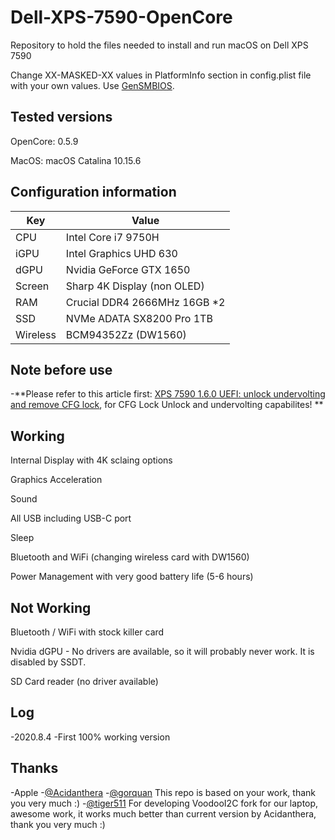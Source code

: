 # Dell-XPS-7590-OpenCore
Repository to hold the files needed to install and run macOS on Dell XPS 7590

Change XX-MASKED-XX values in PlatformInfo section in config.plist file with your own values. Use [GenSMBIOS](https://github.com/corpnewt/GenSMBIOS).

## Tested versions
OpenCore: 0.5.9

MacOS: macOS Catalina 10.15.6

## Configuration information
Key | Value
--- | ---
CPU | Intel Core i7 9750H
iGPU | Intel Graphics UHD 630
dGPU | Nvidia GeForce GTX 1650
Screen | Sharp 4K Display (non OLED)
RAM | Crucial DDR4 2666MHz 16GB *2
SSD | NVMe ADATA SX8200 Pro 1TB
Wireless | BCM94352Zz (DW1560)

## Note before use
-**Please refer to this article first: [XPS 7590 1.6.0 UEFI: unlock undervolting and remove CFG lock](https://www.reddit.com/r/Dell/comments/fzv599/xps_7590_160_uefi_unlock_undervolting_and_remove/), for CFG Lock Unlock and undervolting capabilites! **

## Working
Internal Display with 4K sclaing options

Graphics Acceleration

Sound

All USB including USB-C port

Sleep

Bluetooth and WiFi (changing wireless card with DW1560)

Power Management with very good battery life (5-6 hours)

## Not Working
Bluetooth / WiFi  with stock killer card

Nvidia dGPU - No drivers are available, so it will probably never work. It is disabled by SSDT.

SD Card reader (no driver available)

## Log
-2020.8.4
  -First 100% working version

## Thanks
-Apple
-[@Acidanthera](https://github.com/acidanthera)
-[@gorquan](https://github.com/gorquan) This repo is based on your work, thank you very much :)
-[@tiger511](https://github.com/tiger511) For developing VoodooI2C fork for our laptop, awesome work, it works much better than current version by Acidanthera, thank you very much :)

